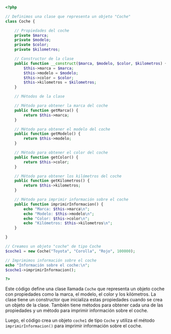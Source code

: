 ```php
<?php

// Definimos una clase que representa un objeto "Coche"
class Coche {

    // Propiedades del coche
    private $marca;
    private $modelo;
    private $color;
    private $kilometros;

    // Constructor de la clase
    public function __construct($marca, $modelo, $color, $kilometros) {
        $this->marca = $marca;
        $this->modelo = $modelo;
        $this->color = $color;
        $this->kilometros = $kilometros;
    }

    // Métodos de la clase

    // Método para obtener la marca del coche
    public function getMarca() {
        return $this->marca;
    }

    // Método para obtener el modelo del coche
    public function getModelo() {
        return $this->modelo;
    }

    // Método para obtener el color del coche
    public function getColor() {
        return $this->color;
    }

    // Método para obtener los kilómetros del coche
    public function getKilometros() {
        return $this->kilometros;
    }

    // Método para imprimir información sobre el coche
    public function imprimirInformacion() {
        echo "Marca: $this->marca\n";
        echo "Modelo: $this->modelo\n";
        echo "Color: $this->color\n";
        echo "Kilómetros: $this->kilometros\n";
    }

}

// Creamos un objeto "coche" de tipo Coche
$coche1 = new Coche("Toyota", "Corolla", "Rojo", 100000);

// Imprimimos información sobre el coche
echo "Información sobre el coche:\n";
$coche1->imprimirInformacion();

?>
```

Este código define una clase llamada `Coche` que representa un objeto coche con propiedades como la marca, el modelo, el color y los kilómetros. La clase tiene un constructor que inicializa estas propiedades cuando se crea un objeto de la clase. También tiene métodos para obtener cada una de las propiedades y un método para imprimir información sobre el coche.

Luego, el código crea un objeto `coche1` de tipo `Coche` y utiliza el método `imprimirInformacion()` para imprimir información sobre el coche.